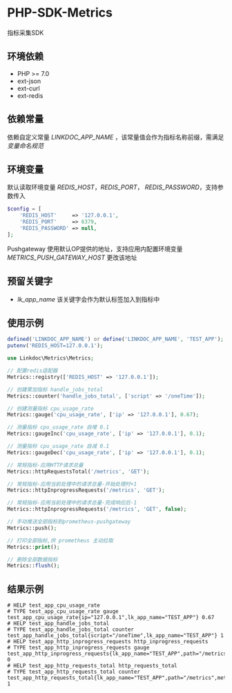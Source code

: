 # PHP-SDK-Metrics

指标采集SDK

## 环境依赖

- PHP >= 7.0
- ext-json
- ext-curl
- ext-redis

## 依赖常量

依赖自定义常量 *LINKDOC_APP_NAME* ，该常量值会作为指标名称前缀，需满足 *变量命名规范*

## 环境变量

默认读取环境变量 *REDIS_HOST*，*REDIS_PORT*， *REDIS_PASSWORD*，支持参数传入
```php
$config = [
	'REDIS_HOST'     => '127.0.0.1',
	'REDIS_PORT'     => 6379,
	'REDIS_PASSWORD' => null,
];
```

Pushgateway 使用默认OP提供的地址，支持应用内配置环境变量 *METRICS_PUSH_GATEWAY_HOST* 更改该地址

## 预留关键字

* *lk_app_name* 该关键字会作为默认标签加入到指标中

## 使用示例

```php
defined('LINKDOC_APP_NAME') or define('LINKDOC_APP_NAME', 'TEST_APP');
putenv('REDIS_HOST=127.0.0.1');

use Linkdoc\Metrics\Metrics;

// 配置redis适配器
Metrics::registry(['REDIS_HOST' => '127.0.0.1']);

// 创建累加指标 handle_jobs_total
Metrics::counter('handle_jobs_total', ['script' => '/oneTime']);

// 创建测量指标 cpu_usage_rate
Metrics::gauge('cpu_usage_rate', ['ip' => '127.0.0.1'], 0.67);

// 测量指标 cpu_usage_rate 自增 0.1
Metrics::gaugeInc('cpu_usage_rate', ['ip' => '127.0.0.1'], 0.1);

// 测量指标 cpu_usage_rate 自减 0.1
Metrics::gaugeDec('cpu_usage_rate', ['ip' => '127.0.0.1'], 0.1);

// 常规指标-应用HTTP请求总量
Metrics::httpRequestsTotal('/metrics', 'GET');

// 常规指标-应用当前处理中的请求总量-开始处理时+1
Metrics::httpInprogressRequests('/metrics', 'GET');

// 常规指标-应用当前处理中的请求总量-完成响应后-1
Metrics::httpInprogressRequests('/metrics', 'GET', false);

// 手动推送全部指标到prometheus-pushgateway
Metrics::push();

// 打印全部指标,供 prometheus 主动拉取
Metrics::print();

// 删除全部数据指标
Metrics::flush();
```

## 结果示例

```
# HELP test_app_cpu_usage_rate 
# TYPE test_app_cpu_usage_rate gauge
test_app_cpu_usage_rate{ip="127.0.0.1",lk_app_name="TEST_APP"} 0.67
# HELP test_app_handle_jobs_total 
# TYPE test_app_handle_jobs_total counter
test_app_handle_jobs_total{script="/oneTime",lk_app_name="TEST_APP"} 1
# HELP test_app_http_inprogress_requests http_inprogress_requests
# TYPE test_app_http_inprogress_requests gauge
test_app_http_inprogress_requests{lk_app_name="TEST_APP",path="/metrics",method="GET"} 0
# HELP test_app_http_requests_total http_requests_total
# TYPE test_app_http_requests_total counter
test_app_http_requests_total{lk_app_name="TEST_APP",path="/metrics",method="GET",status="success"} 1
```

